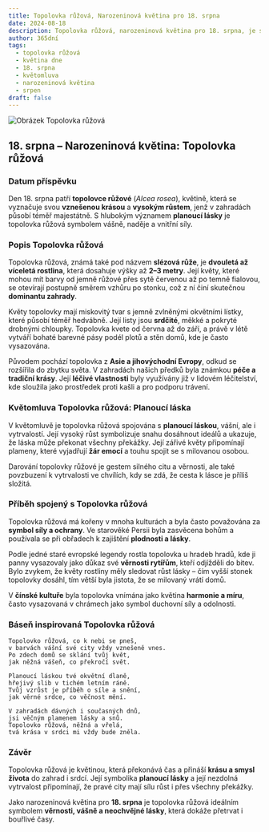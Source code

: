 ```yaml
---
title: Topolovka růžová, Narozeninová květina pro 18. srpna
date: 2024-08-18
description: Topolovka růžová, narozeninová květina pro 18. srpna, je symbolem Planoucí láska. Objevte její jedinečný význam, fascinující příběhy a poezii, která oslavuje její krásu.
author: 365dní
tags:
  - topolovka růžová
  - květina dne
  - 18. srpna
  - květomluva
  - narozeninová květina
  - srpen
draft: false
---
```


![Obrázek Topolovka růžová](https://cdn.pixabay.com/photo/2020/07/01/04/55/korean-flower-5358423_1280.jpg#center)


## 18. srpna – Narozeninová květina: Topolovka růžová

### Datum příspěvku

Den 18. srpna patří **topolovce růžové** (_Alcea rosea_), květině, která se vyznačuje svou **vznešenou krásou** a **vysokým růstem**, jenž v zahradách působí téměř majestátně. S hlubokým významem **planoucí lásky** je topolovka růžová symbolem vášně, naděje a vnitřní síly.

### Popis Topolovka růžová

Topolovka růžová, známá také pod názvem **slézová růže**, je **dvouletá až víceletá rostlina**, která dosahuje výšky až **2–3 metry**. Její květy, které mohou mít barvy od jemně růžové přes sytě červenou až po temně fialovou, se otevírají postupně směrem vzhůru po stonku, což z ní činí skutečnou **dominantu zahrady**.

Květy topolovky mají miskovitý tvar s jemně zvlněnými okvětními lístky, které působí téměř hedvábně. Její listy jsou **srdčité**, měkké a pokryté drobnými chloupky. Topolovka kvete od června až do září, a právě v létě vytváří bohaté barevné pásy podél plotů a stěn domů, kde je často vysazována.

Původem pochází topolovka z **Asie a jihovýchodní Evropy**, odkud se rozšířila do zbytku světa. V zahradách našich předků byla známkou **péče a tradiční krásy**. Její **léčivé vlastnosti** byly využívány již v lidovém léčitelství, kde sloužila jako prostředek proti kašli a pro podporu trávení.

### Květomluva Topolovka růžová: Planoucí láska

V květomluvě je topolovka růžová spojována s **planoucí láskou**, vášní, ale i vytrvalostí. Její vysoký růst symbolizuje snahu dosáhnout ideálů a ukazuje, že láska může překonat všechny překážky. Její zářivé květy připomínají plameny, které vyjadřují **žár emocí** a touhu spojit se s milovanou osobou.

Darování topolovky růžové je gestem silného citu a věrnosti, ale také povzbuzení k vytrvalosti ve chvílích, kdy se zdá, že cesta k lásce je příliš složitá.

### Příběh spojený s Topolovka růžová

Topolovka růžová má kořeny v mnoha kulturách a byla často považována za **symbol síly a ochrany**. Ve starověké Persii byla zasvěcena bohům a používala se při obřadech k zajištění **plodnosti a lásky**.

Podle jedné staré evropské legendy rostla topolovka u hradeb hradů, kde ji panny vysazovaly jako důkaz své **věrnosti rytířům**, kteří odjížděli do bitev. Bylo zvykem, že květy rostliny měly sledovat růst lásky – čím vyšší stonek topolovky dosáhl, tím větší byla jistota, že se milovaný vrátí domů.

V **čínské kultuře** byla topolovka vnímána jako květina **harmonie a míru**, často vysazovaná v chrámech jako symbol duchovní síly a odolnosti.

### Báseň inspirovaná Topolovka růžová

```
Topolovko růžová, co k nebi se pneš,  
v barvách vášní své city vždy vznešeně vnes.  
Po zdech domů se sklání tvůj květ,  
jak něžná vášeň, co překročí svět.  

Planoucí láskou tvé okvětní dlaně,  
hřejivý slib v tichém letním ráně.  
Tvůj vzrůst je příběh o síle a snění,  
jak věrné srdce, co věčnost mění.  

V zahradách dávných i současných dnů,  
jsi věčným plamenem lásky a snů.  
Topolovko růžová, něžná a vřelá,  
tvá krása v srdci mi vždy bude zněla.  
```

### Závěr

Topolovka růžová je květinou, která překonává čas a přináší **krásu a smysl života** do zahrad i srdcí. Její symbolika **planoucí lásky** a její nezdolná vytrvalost připomínají, že pravé city mají sílu růst i přes všechny překážky.

Jako narozeninová květina pro **18. srpna** je topolovka růžová ideálním symbolem **věrnosti, vášně a neochvějné lásky**, která dokáže přetrvat i bouřlivé časy.